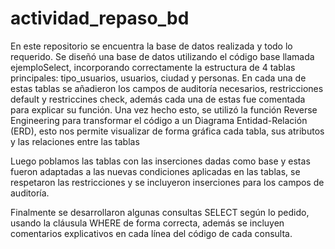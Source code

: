 # actividad_repaso_bd

En este repositorio se encuentra la base de datos realizada y todo lo requerido. Se diseñó una base de datos utilizando el código base llamada ejemploSelect, incorporando correctamente la estructura de 4 tablas principales: tipo_usuarios, usuarios, ciudad y personas. En cada una de estas tablas se añadieron los campos de auditoría necesarios, restricciones default y restriccines check, además cada una de estas fue comentada para explicar su función.
Una vez hecho esto, se utilizó la función Reverse Engineering para transformar el código a un Diagrama Entidad-Relación (ERD), esto nos permite visualizar de forma gráfica cada tabla, sus atributos y las relaciones entre las tablas

Luego poblamos las tablas con las inserciones dadas como base y estas fueron adaptadas a las nuevas condiciones aplicadas en las tablas, se respetaron las restricciones y se incluyeron inserciones para los campos de auditoría.

Finalmente se desarrollaron algunas consultas SELECT según lo pedido, usando la cláusula WHERE de forma correcta, además se incluyen comentarios explicativos en cada línea del código de cada consulta.
